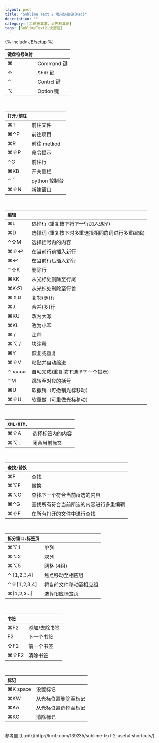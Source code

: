 ```yaml
---
layout: post
title: "Sublime Text 2 常用快捷键(Mac)"
description: ""
category: [工欲善其事，必先利其器]
tags: [SublimeText2,快捷键]
---
```

{% include JB/setup %}



`键盘符号映射`|&nbsp;
:-----------	| :-------------
⌘|Command 键
⇧|Shift 键
⌃|Control 键
⌥|Option 键

</br>



`打开/前往`		    | &nbsp;
:-----------	| :-------------
⌘T	 |前往文件
⌘⌃P	 |前往项目
⌘R	 |前往 method
⌘⇧P	 |命令提示
⌃G	 |前往行
⌘KB	 |开关侧栏
⌃ \`  |python 控制台
⌘⇧N	 |新建窗口

</br>


`编辑` 		    | &nbsp;
:-----------	| :-------------
⌘L 	 |选择行 (重复按下将下一行加入选择)
⌘D	 |选择词 (重复按下时多重选择相同的词进行多重编辑)
⌃⇧M	 |选择括号内的内容
⌘⇧↩	 |在当前行前插入新行
⌘↩	 |在当前行后插入新行
⌃⇧K	 |删除行
⌘KK	 |从光标处删除至行尾
⌘K⌫	 |从光标处删除至行首
⌘⇧D	 |复制(多)行
⌘J	 |合并(多)行
⌘KU	 |改为大写
⌘KL	 |改为小写
⌘ /	 |注释
⌘⌥ / |	 块注释
⌘Y	 |恢复或重复
⌘⇧V	 |粘贴并自动缩进
⌃ space	 |自动完成(重复按下选择下一个提示)
⌃M	 |跳转至对应的括号
⌘U	 |软撤销（可撤销光标移动）
⌘⇧U	 |软重做（可重做光标移动）

</br>


`XML/HTML` 		| &nbsp;
:-----------	| :-------------
⌘⇧A	 	|选择标签内的内容
⌘⌥ .	|闭合当前标签

</br>
  

`查找/替换` 		| &nbsp;
:-----------	| :-------------
⌘F	 |查找
⌘⌥F	 |替换
⌘⌥G	 |查找下一个符合当前所选的内容
⌘⌃G	 |查找所有符合当前所选的内容进行多重编辑
⌘⇧F	 |在所有打开的文件中进行查找

</br>
  

`拆分窗口/标签页` 		| &nbsp;
:-----------	| :-------------
⌘⌥1	 		|单列
⌘⌥2	 		|双列
⌘⌥5	 		|网格 (4组)
⌃ \[1,2,3,4\]	 |焦点移动至相应组
⌃⇧\[1,2,3,4\]	 |将当前文件移动至相应组
⌘\[1,2,3…\]	 |选择相应标签页

</br>
  

`书签` 		    | &nbsp;
:-----------	| :-------------
⌘F2	 	|添加/去除书签
F2	 	|下一个书签
⇧F2	 	|前一个书签
⌘⇧F2	|清除书签

</br>
 
 
`标记` 		    | &nbsp;
:-----------	| :-------------
⌘K space	 |设置标记
⌘KW	 |从光标位置删除至标记
⌘KA	 |从光标位置选择至标记
⌘KG	 |清除标记

</br>
参考自 [Lucifr](http://lucifr.com/139235/sublime-text-2-useful-shortcuts/)
